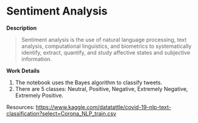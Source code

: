 # Sentiment Analysis 
**Description**
>Sentiment analysis is the use of natural language processing, text analysis, computational linguistics, and biometrics to systematically identify, extract, quantify, and study affective states and subjective information.

**Work Details**
1. The notebook uses the Bayes algorithm to classify tweets.
2. There are 5 classes: Neutral, Positive, Negative, Extremely Negative, Extremely Positive.

Resources: https://www.kaggle.com/datatattle/covid-19-nlp-text-classification?select=Corona_NLP_train.csv

